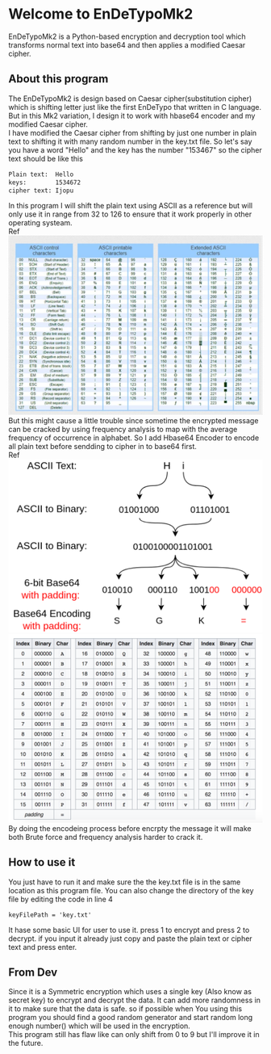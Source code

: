 # Welcome to EnDeTypoMk2
EnDeTypoMk2 is a Python-based encryption and decryption tool which transforms normal text into base64 and then applies a modified Caesar cipher.
## About this program
The EnDeTypoMk2 is design based on Caesar cipher(substitution cipher) which is shifting letter just like the first EnDeTypo that written in C language. But in this Mk2 variation, I design it to work with hbase64 encoder and my modified Caesar cipher.  
I have modified the Caesar cipher from shifting by just one number in plain text to shifting it with many random number in the key.txt file.  So let's say you have a word "Hello" and the key has the number "153467" so the cipher text should be like this 
```
Plain text:  Hello
keys:        1534672
cipher text: Ijopu
```
In this program I will shift the plain text using ASCII as a reference but will only use it in range from 32 to 126 to ensure that it work properly in other operating systeam.  
Ref
![alt text](https://github.com/boss10801/EnDeTypoMk2/blob/main/ref/ascii-table.jpg?raw=true)  
But this might cause a little trouble since sometime the encrypted message can be cracked by using frequency analysis to map with the average frequency of occurrence in alphabet. So I add Hbase64 Encoder to encode all plain text before sendding to cipher in to base64 first.  
Ref
![alt text](https://github.com/boss10801/EnDeTypoMk2/blob/main/ref/base64_with_padding.png?raw=true)  
![alt text](https://github.com/boss10801/EnDeTypoMk2/blob/main/ref/1_1pdlgVGk55PMx8wLQiQl_g.png?raw=true)
By doing the encodeing process before encrpty the message it will make both Brute force and frequency analysis harder to crack it.
## How to use it
You just have to run it and make sure the the key.txt file is in the same location as this program file. You can also change the directory of the key file by editing the code in line 4
```
keyFilePath = 'key.txt'
```
It hase some basic UI for user to use it. press 1 to encrypt and press 2 to decrypt. if you input it already just copy and paste the plain text or cipher text and press enter.
## From Dev
Since it is a Symmetric encryption which uses a single key (Also know as secret key) to encrypt and decrypt the data. It can add more randomness in it to make sure that the data is safe. so if possible when You using this program you should find a good random generator and start random long enough number() which will be used in the encryption.  
This program still has flaw like can only shift from 0 to 9 but I'll improve it in the future.
